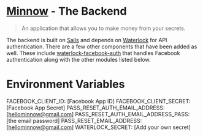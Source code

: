 # [Minnow](http://www.gominnow.com) - The Backend

> An application that allows you to make money from your secrets. 

The backend is built on [Sails](http://sailsjs.org) and depends on [Waterlock](http://waterlock.ninja) for API authentication. There are a few other components that have been added as well. These include [waterlock-facebook-auth](https://github.com/davidrivera/waterlock-facebook-auth) that handles Facebook authentication along with the other modules listed below.


# Environment Variables

FACEBOOK_CLIENT_ID:                 [Facebook App ID]
FACEBOOK_CLIENT_SECRET:             [Facebook App Secret]
PASS_RESET_AUTH_EMAIL_ADDRESS:      [hellominnow@gmail.com]
PASS_RESET_AUTH_EMAIL_ADDRESS_PASS: [the email password]
PASS_RESET_EMAIL_ADDRESS:           [hellominnow@gmail.com]
WATERLOCK_SECRET:                   [Add your own secret]
